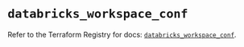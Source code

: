 # `databricks_workspace_conf`

Refer to the Terraform Registry for docs: [`databricks_workspace_conf`](https://registry.terraform.io/providers/databricks/databricks/1.54.0/docs/resources/workspace_conf).

